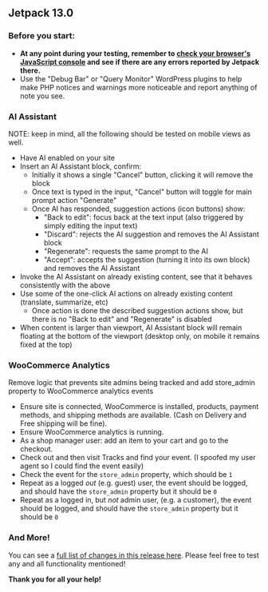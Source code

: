 ## Jetpack 13.0

### Before you start:

- **At any point during your testing, remember to [check your browser's JavaScript console](https://wordpress.org/support/article/using-your-browser-to-diagnose-javascript-errors/#step-3-diagnosis) and see if there are any errors reported by Jetpack there.**
- Use the "Debug Bar" or "Query Monitor" WordPress plugins to help make PHP notices and warnings more noticeable and report anything of note you see.

### AI Assistant
NOTE: keep in mind, all the following should be tested on mobile views as well.

- Have AI enabled on your site
- Insert an AI Assistant block, confirm:
  - Initially it shows a single "Cancel" button, clicking it will remove the block
  - Once text is typed in the input, "Cancel" button will toggle for main prompt action "Generate"
  - Once AI has responded, suggestion actions (icon buttons) show:
    - "Back to edit": focus back at the text input (also triggered by simply editing the input text)
    - "Discard": rejects the AI suggestion and removes the AI Assistant block
    - "Regenerate": requests the same prompt to the AI
    - "Accept": accepts the suggestion (turning it into its own block) and removes the AI Assistant
- Invoke the AI Assistant on already existing content, see that it behaves consistently with the above
- Use some of the one-click AI actions on already existing content (translate, summarize, etc)
  - Once action is done the described suggestion actions show, but there is no "Back to edit" and "Regenerate" is disabled
- When content is larger than viewport, AI Assistant block will remain floating at the bottom of the viewport (desktop only, on mobile it remains fixed at the top)

### WooCommerce Analytics

Remove logic that prevents site admins being tracked and add store_admin property to WooCommerce analytics events
- Ensure site is connected, WooCommerce is installed, products, payment methods, and shipping methods are available. (Cash on Delivery and Free shipping will be fine).
- Ensure WooCommerce analytics is running.
- As a shop manager user: add an item to your cart and go to the checkout.
- Check out and then visit Tracks and find your event. (I spoofed my user agent so I could find the event easily)
- Check the event for the `store_admin` property, which should be `1`
- Repeat as a logged _out_ (e.g. guest) user, the event should be logged, and should have the `store_admin` property but it should be `0`
- Repeat as a logged in, but _not_ admin user, (e.g. a customer), the event should be logged, and should have the `store_admin` property but it should be `0`

### And More!

You can see a [full list of changes in this release here](https://github.com/Automattic/jetpack-production/blob/trunk/CHANGELOG.md). Please feel free to test any and all functionality mentioned!

**Thank you for all your help!**
